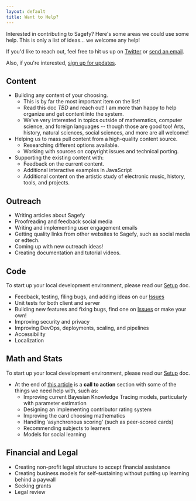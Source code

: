 ```yaml
---
layout: default
title: Want to Help?
---
```


Interested in contributing to Sagefy? Here's some areas we could use some help. This is only a list of ideas... we welcome any help!

If you'd like to reach out, feel free to hit us up on [Twitter](https://twitter.com/sagefyorg) or [send an email](mailto:support@sagefy.org).

Also, if you're interested, [sign up for updates](https://sgfy.xyz/updates).

## Content

- Building any content of your choosing.
  - This is by far the most important item on the list!
  - Read this doc _TBD_ and reach out! I am more than happy to help organize and get content into the system.
  - We've very interested in topics outside of mathematics, computer science, and foreign languages -- though those are good too! Arts, history, natural sciences, social sciences, and more are all welcome!
- Helping us to mass pull content from a high-quality content source.
  - Researching different options available.
  - Working with sources on copyright issues and technical porting.
- Supporting the existing content with:
  - Feedback on the current content.
  - Additional interactive examples in JavaScript
  - Additional content on the artistic study of electronic music, history, tools, and projects.

## Outreach

- Writing articles about Sagefy
- Proofreading and feedback social media
- Writing and implementing user engagement emails
- Getting quality links from other websites to Sagefy, such as social media or edtech.
- Coming up with new outreach ideas!
- Creating documentation and tutorial videos.

## Code

To start up your local development environment, please read our [Setup](https://docs.sagefy.org/setup) doc.

- Feedback, testing, filing bugs, and adding ideas on our [Issues](https://sgfy.xyz/issues)
- Unit tests for both client and server
- Building new features and fixing bugs, find one on [Issues](https://sgfy.xyz/issues) or make your own!
- Improving security and privacy
- Improving DevOps, deployments, scaling, and pipelines
- Accessibility
- Localization

## Math and Stats

To start up your local development environment, please read our [Setup](https://docs.sagefy.org/setup) doc.

- At the end of [this article](https://heiskr.com/stories/the-mathematics-of-sagefy) is a **call to action** section with some of the things we need help with, such as:
  - Improving current Bayesian Knowledge Tracing models, particularly with parameter estimation
  - Designing an implementing contributor rating system
  - Improving the card choosing mathematics
  - Handling 'asynchronous scoring' (such as peer-scored cards)
  - Recommending subjects to learners
  - Models for social learning

## Financial and Legal

- Creating non-profit legal structure to accept financial assistance
- Creating business models for self-sustaining without putting up learning behind a paywall
- Seeking grants
- Legal review

